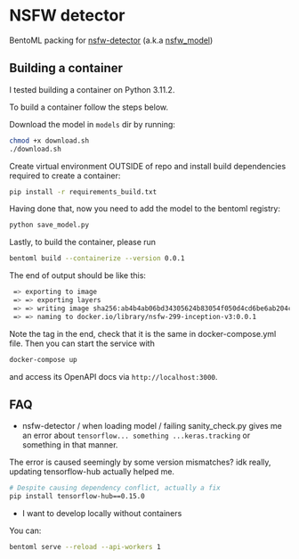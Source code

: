 # NSFW detector

BentoML packing for [nsfw-detector](https://pypi.org/project/nsfw-detector/) (a.k.a [nsfw_model](https://github.com/GantMan/nsfw_model/))

## Building a container

I tested building a container on Python 3.11.2.

To build a container follow the steps below. 

Download the model in `models` dir by running:

```bash
chmod +x download.sh
./download.sh
```

Create virtual environment OUTSIDE of repo and install build dependencies required to create a container:

```bash
pip install -r requirements_build.txt
```

Having done that, now you need to add the model to the bentoml registry:

```bash
python save_model.py
```

Lastly, to build the container, please run 

```bash
bentoml build --containerize --version 0.0.1
```

The end of output should be like this:

```bash
 => exporting to image                                                                                                                                                                0.2s
 => => exporting layers                                                                                                                                                               0.2s
 => => writing image sha256:ab4b4ab06bd34305624b83054f050d4cd6be6ab204cf7506a9fd9393cadf2cb9                                                                                          0.0s
 => => naming to docker.io/library/nsfw-299-inception-v3:0.0.1
```

Note the tag in the end, check that it is the same in docker-compose.yml file. Then you can start the service with

```bash
docker-compose up
```
and access its OpenAPI docs via `http://localhost:3000`.


## FAQ

- nsfw-detector / when loading model / failing sanity_check.py gives me an error about `tensorflow... something ...keras.tracking` or something in that manner.

The error is caused seemingly by some version mismatches? idk really, updating tensorflow-hub actually helped me.

```bash
# Despite causing dependency conflict, actually a fix
pip install tensorflow-hub==0.15.0
```

- I want to develop locally without containers

You can:

```bash
bentoml serve --reload --api-workers 1
```
